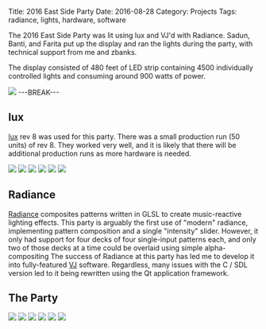Title: 2016 East Side Party
Date: 2016-08-28
Category: Projects
Tags: radiance, lights, hardware, software

The 2016 East Side Party was lit using lux and VJ'd with Radiance. Sadun, Banti, and Farita put up the display and ran the lights during the party, with technical support from me and zbanks.

The display consisted of 480 feet of LED strip containing 4500 individually controlled lights and consuming around 900 watts of power.

[![]({static}/media/lights/2016/fort3.gif)]({static}/media/lights/2016/fort3.gif "Close-up of fort during the 2016 East Side party")
---BREAK---

## lux

[lux](https://github.com/ervanalb/lux) rev 8 was used for this party. There was a small production run (50 units) of rev 8. They worked very well, and it is likely that there will be additional production runs as more hardware is needed.

[![]({static}/media/lights/2016/thumbnails/_x320/light_board_front.jpg)]({static}/media/lights/2016/light_board_front.jpg "Front of lux LED strip driver")
[![]({static}/media/lights/2016/thumbnails/_x320/light_board_back.jpg)]({static}/media/lights/2016/light_board_back.jpg "Back of lux LED strip driver")
[![]({static}/media/lights/2016/bandsaw.gif)]({static}/media/lights/2016/bandsaw.gif "Cutting stock for heatsinks")
[![]({static}/media/lights/2016/milling.gif)]({static}/media/lights/2016/milling.gif "Milling heatsinks")
[![]({static}/media/lights/2016/lasercutter.gif)]({static}/media/lights/2016/lasercutter.gif "Laser cutting thermal pads")
[![]({static}/media/lights/2016/thumbnails/_x320/assembled_light_boards.jpg)]({static}/media/lights/2016/assembled_light_boards.jpg "Assembled lux LED strip drivers")

## Radiance

[Radiance](https://radiance.video) composites patterns written in GLSL to create music-reactive lighting effects.
This party is arguably the first use of "modern" radiance, implementing pattern composition and a single "intensity" slider.
However, it only had support for four decks of four single-input patterns each, and only two of those decks at a time could be overlaid using simple alpha-compositing
The success of Radiance at this party has led me to develop it into fully-featured [VJ](https://en.wikipedia.org/wiki/VJing) software. Regardless, many issues with the C / SDL version led to it being rewritten using the Qt application framework.

## The Party

[![]({static}/media/lights/2016/full_system_test.gif)]({static}/media/lights/2016/full_system_test.gif "Full system test before the party")
[![]({static}/media/lights/2016/thumbnails/_x320/lux_control_center.jpg)]({static}/media/lights/2016/lux_control_center.jpg "The lux control board")
[![]({static}/media/lights/2016/thumbnails/_x320/fort_lighting_test.jpg)]({static}/media/lights/2016/fort_lighting_test.jpg "Testing the display before the party")
[![]({static}/media/lights/2016/fort1.gif)]({static}/media/lights/2016/fort1.gif "Fort during the party")
[![]({static}/media/lights/2016/fort2.gif)]({static}/media/lights/2016/fort2.gif "Fort during the party")
[![]({static}/media/lights/2016/fort4.gif)]({static}/media/lights/2016/fort4.gif "Fort during the party")
